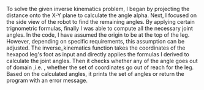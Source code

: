 To solve the given inverse kinematics problem, I began by projecting the distance onto the X-Y plane to calculate the angle alpha. Next, I focused on the side view of the robot to find the remaining angles. By applying certain trignometric formulas, finally I was able to compute all the necessary joint angles.
In the code, I have assumed the origin to be at the top of the leg. However, depending on specific requirements, this assumption can be adjusted.
The inverse_kinematics function takes the coordinates of the hexapod leg's foot as input and directly applies the formulas I derived to calculate the joint angles. Then it checks whether any of the angle goes out of domain ,i.e. , whether the set of coordinates go out of reach for the leg. Based on the calculated angles, it prints the set of angles or return the program with an error message.
